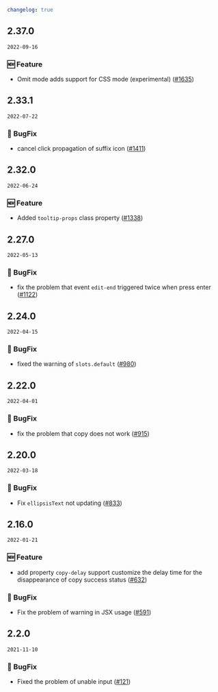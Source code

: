 ```yaml
changelog: true
```

## 2.37.0

`2022-09-16`

### 🆕 Feature

- Omit mode adds support for CSS mode (experimental) ([#1635](https://github.com/arco-design/arco-design-vue/pull/1635))


## 2.33.1

`2022-07-22`

### 🐛 BugFix

- cancel click propagation of suffix icon ([#1411](https://github.com/arco-design/arco-design-vue/pull/1411))


## 2.32.0

`2022-06-24`

### 🆕 Feature

- Added `tooltip-props` class property ([#1338](https://github.com/arco-design/arco-design-vue/pull/1338))


## 2.27.0

`2022-05-13`

### 🐛 BugFix

- fix the problem that event `edit-end` triggered twice when press enter ([#1122](https://github.com/arco-design/arco-design-vue/pull/1122))


## 2.24.0

`2022-04-15`

### 🐛 BugFix

- fixed the warning of `slots.default` ([#980](https://github.com/arco-design/arco-design-vue/pull/980))


## 2.22.0

`2022-04-01`

### 🐛 BugFix

- fix the problem that copy does not work ([#915](https://github.com/arco-design/arco-design-vue/pull/915))


## 2.20.0

`2022-03-18`

### 🐛 BugFix

- Fix `ellipsisText` not updating ([#833](https://github.com/arco-design/arco-design-vue/pull/833))


## 2.16.0

`2022-01-21`

### 🆕 Feature

- add property `copy-delay` support customize the delay time for the disappearance of copy success status ([#632](https://github.com/arco-design/arco-design-vue/pull/632))

### 🐛 BugFix

- Fix the problem of warning in JSX usage ([#591](https://github.com/arco-design/arco-design-vue/pull/591))


## 2.2.0

`2021-11-10`

### 🐛 BugFix

- Fixed the problem of unable input ([#121](https://github.com/arco-design/arco-design-vue/pull/121))

